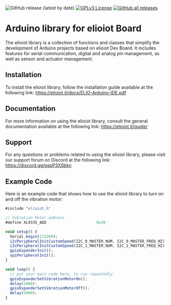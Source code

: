 ![GitHub release (latest by date)](https://img.shields.io/github/v/release/maestry/elioiot-arduino?style=for-the-badge)
[![GPLv3 License](https://img.shields.io/badge/License-GPL%20v3-yellow.svg?style=for-the-badge)](https://opensource.org/licenses/)
[![GitHub all releases](https://img.shields.io/github/downloads/maestry/elioiot-arduino/total?style=for-the-badge)](https://github.com/maestry/elioiot-arduino/releases)


# Arduino library for elioiot Board

The elioiot library is a collection of functions and classes that simplify the development of Arduino projects based on elioiot Dev Board. It includes features for serial communication, digital and analog pin management, as well as sensor and actuator management.

## Installation

To install the elioiot library, follow the installation guide available at the following link: https://elioiot.it/docs/ELIO-Arduino-IDE.pdf

## Documentation

For more information on using the elioiot library, consult the general documentation available at the following link: https://elioiot.it/guide/

## Support

For any questions or problems related to using the elioiot library, please visit our support forum on Discord at the following link: https://discord.gg/pspP3XSbkn

## Example Code

Here is an example code that shows how to use the elioiot library to turn on and off the vibration motor:

```js
#include "elioiot.h"

// Vibration Motor address
#define XL9335_ADD						0x20

void setup() {
  Serial.begin(115200);
  i2cPeripheralInitCustomSpeed(I2C_0_MASTER_NUM, I2C_0_MASTER_FREQ_HZ);
  i2cPeripheralInitCustomSpeed(I2C_1_MASTER_NUM, I2C_1_MASTER_FREQ_HZ);
  gpioExpanderInit();
  spiPeripheralInit();
}

void loop() {
  // put your main code here, to run repeatedly:
  gpioExpanderSetVibrationMotorOn();
  delay(1000);
  gpioExpanderSetVibrationMotorOff();
  delay(5000);
}

```


